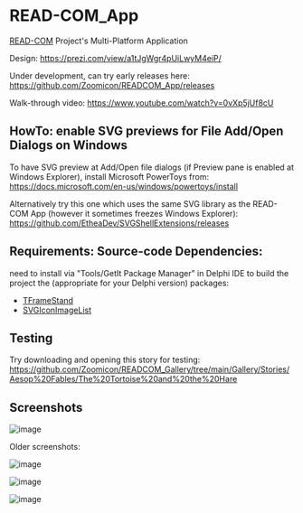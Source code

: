 # READ-COM_App
[READ-COM](https://www.read-com-eu.uma.es/) Project's Multi-Platform Application

Design:
https://prezi.com/view/a1tJgWgr4pUiLwyM4eiP/

Under development, can try early releases here:
https://github.com/Zoomicon/READCOM_App/releases

Walk-through video:
https://www.youtube.com/watch?v=0vXp5jUf8cU

## HowTo: enable SVG previews for File Add/Open Dialogs on Windows

To have SVG preview at Add/Open file dialogs (if Preview pane is enabled at Windows Explorer), install Microsoft PowerToys from: https://docs.microsoft.com/en-us/windows/powertoys/install

Alternatively try this one which uses the same SVG library as the READ-COM App (however it sometimes freezes Windows Explorer): https://github.com/EtheaDev/SVGShellExtensions/releases

## Requirements: Source-code Dependencies:
need to install via "Tools/GetIt Package Manager" in Delphi IDE to build the project the (appropriate for your Delphi version) packages:
* [TFrameStand](https://getitnow.embarcadero.com/?q=tframestand) 
* [SVGIconImageList](https://getitnow.embarcadero.com/?q=SVGIconImageList)

## Testing

Try downloading and opening this story for testing:
https://github.com/Zoomicon/READCOM_Gallery/tree/main/Gallery/Stories/Aesop%20Fables/The%20Tortoise%20and%20the%20Hare

## Screenshots

![image](https://user-images.githubusercontent.com/3461504/159692204-c61e2f77-61c6-4afe-860b-5d4e9acf840c.png)

Older screenshots:

![image](https://user-images.githubusercontent.com/3461504/153725195-3f952633-dbfa-4da1-a3d6-ca280608c6e8.png)

![image](https://user-images.githubusercontent.com/3461504/152587444-315f557f-55d9-453a-94f1-042d7b76e010.png)

![image](https://user-images.githubusercontent.com/3461504/150108636-95dbc253-33bc-46ab-b1cb-aa91d1f7a6fb.png)
